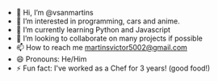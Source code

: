 - 👋 Hi, I’m @vsanmartins
- 👀 I’m interested in programming, cars and anime.
- 🌱 I’m currently learning Python and Javascript
- 💞️ I’m looking to collaborate on many projects if possible
- 📫 How to reach me martinsvictor5002@gmail.com  
- 😄 Pronouns: He/Him
- ⚡ Fun fact: I've worked as a Chef for 3 years! (good food!)

<!---
vsanmartins/vsanmartins is a ✨ special ✨ repository because its `README.md` (this file) appears on your GitHub profile.
You can click the Preview link to take a look at your changes.
--->
